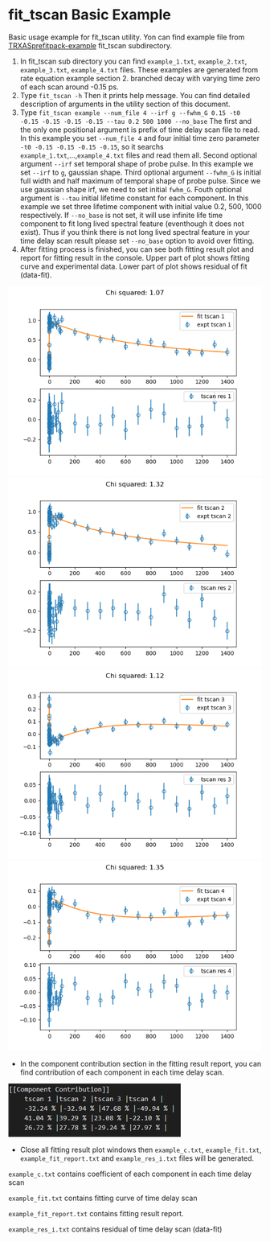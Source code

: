 # fit_tscan Basic Example

Basic usage example for fit_tscan utility.
Yon can find example file from [TRXASprefitpack-example](https://github.com/pistack/TRXASprefitpack-example/tree/v0.5.1) fit_tscan subdirectory.

1. In fit_tscan sub directory you can find ``example_1.txt``, ``example_2.txt``, ``example_3.txt``, ``example_4.txt`` files.
These examples are generated from rate equation example section 2. branched decay with varying time zero of each scan around -0.15 ps.
2. Type ``fit_tscan -h`` Then it prints help message. You can find detailed description of arguments in the utility section of this document.
3. Type ``fit_tscan example --num_file 4 --irf g --fwhm_G 0.15 -t0 -0.15 -0.15 -0.15 -0.15 --tau 0.2 500 1000 --no_base`` The first and the only one positional argument is prefix of time delay scan file to read. In this example you set ``--num_file 4`` and four initial time zero parameter ``-t0 -0.15 -0.15 -0.15 -0.15``, so it searchs ``example_1.txt``,...,``example_4.txt`` files and read them all. Second optional argument ``--irf`` set temporal shape of probe pulse. In this example we set ``--irf`` to `g`, gaussian shape. Third optional argument ``--fwhm_G`` is initial full width and half maximum of temporal shape of probe pulse. Since we use gaussian shape irf, we need to set initial ``fwhm_G``. Fouth optional argument is ``--tau`` initial lifetime constant for each component. In this example we set three lifetime component with initial value 0.2, 500, 1000 respectively. If ``--no_base`` is not set, it will use infinite life time component to fit long lived spectral feature (eventhough it does not exist). Thus if you think there is not long lived spectral feature in your time delay scan result please set ``--no_base`` option to avoid over fitting.
4. After fitting process is finished, you can see both fitting result plot and report for fitting result in the console. Upper part of plot shows fitting curve and experimental data. Lower part of plot shows residual of fit (data-fit).

![png](fit_tscan_example_file/example_tscan_fit_1.png) ![png](fit_tscan_example_file/example_tscan_fit_2.png)
![png](fit_tscan_example_file/example_tscan_fit_3.png) ![png](fit_tscan_example_file/example_tscan_fit_4.png)

* In the component contribution section in the fitting result report, you can find contribution of each component in each time delay scan.

![png](fit_tscan_example_file/example_tscan_fit_comp_table.png)

* Close all fitting result plot windows then ``example_c.txt``, ``example_fit.txt``, ``example_fit_report.txt`` and ``example_res_i.txt`` files will be generated.

``example_c.txt`` contains coefficient of each component in each time delay scan

``example_fit.txt`` contains fitting curve of time delay scan

``example_fit_report.txt`` contains fitting result report.

``example_res_i.txt`` contains residual of time delay scan (data-fit)
